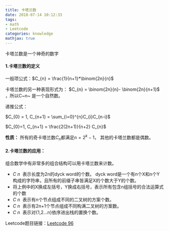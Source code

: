 ```yaml
---
title: 卡塔兰数
date: 2018-07-14 10:12:33
tags: 
- math
- Leetcode
categories: knowledge
mathjax: true
---
```


卡塔兰数是一个神奇的数字

<!--more-->

#### 1.卡塔兰数的定义

一般项公式：$C_{n} = \frac{1}{n+1}*\binom{2n}{n}$

卡塔兰数的另一种表现形式为： $C_{n} = \binom{2n}{n}- \binom{2n}{n+1}$ ，所以C~n~ 是一个自然数。

递推公式：

$C_{0} = 1, C_{n+1} = \sum_{i=0}^{n}C_{i}C_{n-i}$ 

$C_{0}=1, C_{n+1} = \frac{2(2n+1)}{n+2} C_{n}$

**性质：** 所有的奇卡塔兰数$C_{n}$都满足$n=2^{k} -1$， 其他的卡塔兰数都是偶数。

#### 2.卡塔兰数的应用：

组合数学中有非常多的组合结构可以用卡塔兰数来计数。

- $C~n~$  表示长度为2n的dyck word的个数。 dyck word是一个有n个X和n个Y 构成的字符串，且所有的前缀子串皆满足X的个数大于Y的个数。
- 将上例中的X换成左括号，Y换成右括号，表示所有包含n组括号的合法运算式的个数
- $C~n~$  表示有n个节点组成不同的二叉树的方案个数。
- $C~n~$  表示有2n+1个节点组成不同构满二叉树的方案数。
- $C~n~$  表示对{1,2…n}依序进出栈的置换个数。



Leetcode题目链接：[Leetcode 96](https://leetcode.com/problems/unique-binary-search-trees/description/)


